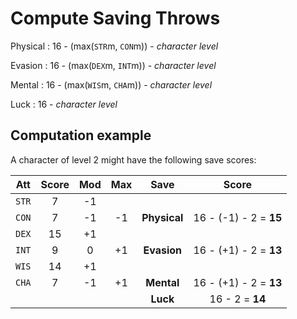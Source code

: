 
<!-- PAGE UNBREAK -->


# Compute Saving Throws

<!--
To make a save, one has to roll a d20 against a saving throw score. If the result is equal or better than the score, the save is successful.

Physical Save
: When resisting a poison, a disease, or exhaustion.
: The score is 16, minus the best of the `STR` or `CON` modifiers, minus the character level.

Mental Save
: When resisting magical effects, illusions, or warding off tempations and affirming one's willpower.
: The score is 16, minus the best of the `WIS` or `CHA` modifiers, minus the character level.

Evasion Save
: Diving and dodging from sudden explosions, pits, and perils.
: The score is 16, minus the best of the `DEX` or `INT` modifiers, minus the character level.

Luck Save
: When only sheer good luck can save the character.
: The score is a 16 minus the character level. No attribute modifier involved.
-->

Physical
: 16 - (max(`STR`m, `CON`m)) - _character level_

Evasion
: 16 - (max(`DEX`m, `INT`m)) - _character level_

Mental
: 16 - (max(`WIS`m, `CHA`m)) - _character level_

Luck
: 16 - _character level_


## Computation example

A character of level 2 might have the following save scores:

<!-- .example -->
| Att   | Score | Mod | Max |Save         | Score                  |
|:-----:|:-----:|:---:|:---:|:-----------:|:----------------------:|
| `STR` |     7 |  -1 |     |             |                        |
| `CON` |     7 |  -1 | -1  |**Physical** | 16 - (-1) - 2 = **15** |
| `DEX` |    15 |  +1 |     |             |                        |
| `INT` |     9 |   0 | +1  |**Evasion**  | 16 - (+1) - 2 = **13** |
| `WIS` |    14 |  +1 |     |             |                        |
| `CHA` |     7 |  -1 | +1  |**Mental**   | 16 - (+1) - 2 = **13** |
|       |       |     |     |**Luck**     | 16        - 2 = **14** |

